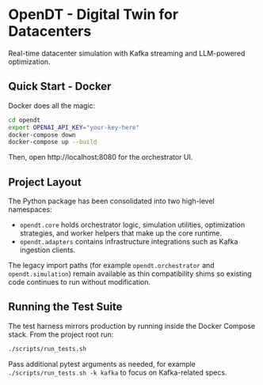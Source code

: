 # OpenDT - Digital Twin for Datacenters

Real-time datacenter simulation with Kafka streaming and LLM-powered optimization.

## Quick Start - Docker

Docker does all the magic:

```bash
cd opendt
export OPENAI_API_KEY="your-key-here"
docker-compose down
docker-compose up --build
```

Then, open http://localhost:8080 for the orchestrator UI.

## Project Layout

The Python package has been consolidated into two high-level namespaces:

- `opendt.core` holds orchestrator logic, simulation utilities, optimization
  strategies, and worker helpers that make up the core runtime.
- `opendt.adapters` contains infrastructure integrations such as Kafka
  ingestion clients.

The legacy import paths (for example `opendt.orchestrator` and
`opendt.simulation`) remain available as thin compatibility shims so existing
code continues to run without modification.

## Running the Test Suite

The test harness mirrors production by running inside the Docker Compose stack. From the project root run:

```bash
./scripts/run_tests.sh
```

Pass additional pytest arguments as needed, for example `./scripts/run_tests.sh -k kafka` to focus on Kafka-related specs.

